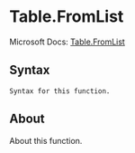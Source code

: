# Table.FromList

Microsoft Docs: [Table.FromList](https://docs.microsoft.com/en-us/powerquery-m/table-fromlist)

## Syntax

```
Syntax for this function.
```

## About

About this function.

